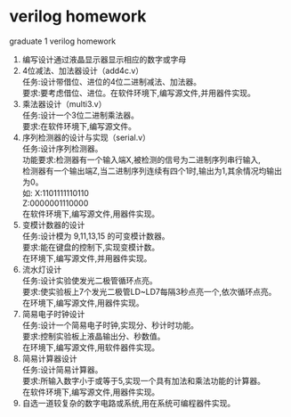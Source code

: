 verilog homework
================

graduate 1 verilog homework<br/>

1. 编写设计通过液晶显示器显示相应的数字或字母<br/>
2. 4位减法、加法器设计（add4c.v）<br/>
	任务:设计带借位、进位的4位二进制减法、加法器。<br/>
	要求:要考虑借位、进位。在软件环境下,编写源文件,并用器件实现。<br/>
3. 乘法器设计（multi3.v）<br/>
	任务:设计一个3位二进制乘法器。<br/>
	要求:在软件环境下,编写源文件。<br/>
4. 序列检测器的设计与实现（serial.v）<br/>
	任务:设计序列检测器。<br/>
	功能要求:检测器有一个输入端X,被检测的信号为二进制序列串行输入,<br/>
	检测器有一个输出端Z,当二进制序列连续有四个1时,输出为1,其余情况均输出为0。<br/>
	如:	X:1101111110110<br/>
		Z:0000001110000<br/>
	在软件环境下,编写源文件,用器件实现。<br/>
5. 变模计数器的设计<br/>
	任务:设计模为 9,11,13,15 的可变模计数器。<br/>
	要求:能在键盘的控制下,实现变模计数。<br/>
	在环境下,编写源文件,并用器件实现。<br/>
6. 流水灯设计<br/>
	任务:设计实验使发光二极管循环点亮。<br/>
	要求:使实验板上7个发光二极管LD~LD7每隔3秒点亮一个,依次循环点亮。<br/>
	在环境下,编写源文件,用器件实现。<br/>
7. 简易电子时钟设计<br/>
	任务:设计一个简易电子时钟,实现分、秒计时功能。<br/>
	要求:控制实验板上液晶输出分、秒数值。<br/>
	在环境下,编写源文件,用软件器件实现。<br/>
8. 简易计算器设计<br/>
	任务:设计简易计算器。<br/>
	要求:所输入数字小于或等于5,实现一个具有加法和乘法功能的计算器。<br/>
	在软件环境下,编写源文件,用器件实现。<br/>
9. 自选一道较复杂的数字电路或系统,用在系统可编程器件实现。<br/>
<br/>
